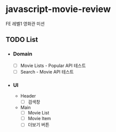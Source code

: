 # javascript-movie-review

FE 레벨1 영화관 미션

## TODO List

- ### Domain

  - [ ] Movie Lists - Popular API 테스트
  - [ ] Search - Movie API 테스트

- ### UI
  - Header
    - [ ] 검색창
  - Main
    - [ ] Movie List
    - [ ] Movie Item
    - [ ] 더보기 버튼
